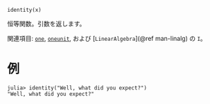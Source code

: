 ```
identity(x)
```

恒等関数。引数を返します。

関連項目: [`one`](@ref), [`oneunit`](@ref), および [`LinearAlgebra`](@ref man-linalg) の `I`。

# 例

```jldoctest
julia> identity("Well, what did you expect?")
"Well, what did you expect?"
```
